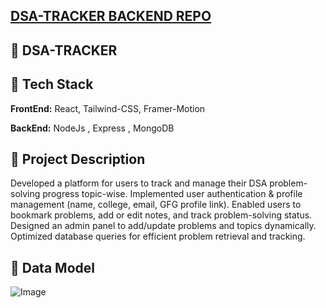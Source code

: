 ## [DSA-TRACKER BACKEND REPO]([https://github.com/username/RepoName](https://github.com/Som192004/DSA-TRACKER_BACKEND))

## 🔗 DSA-TRACKER

## 🔗 Tech Stack

**FrontEnd:** React, Tailwind-CSS, Framer-Motion

**BackEnd:** NodeJs , Express , MongoDB

## 🔗 Project Description

Developed a platform for users to track and manage their DSA problem-solving progress topic-wise. Implemented user authentication & profile management (name, college, email, GFG profile link). Enabled users to bookmark problems, add or edit notes, and track problem-solving status. Designed an admin panel to add/update problems and topics dynamically. Optimized database queries for efficient problem retrieval and tracking.

## 🔗 Data Model
![Image](https://github.com/user-attachments/assets/5c97c6d4-d706-464b-aabd-e9bda5650096)
